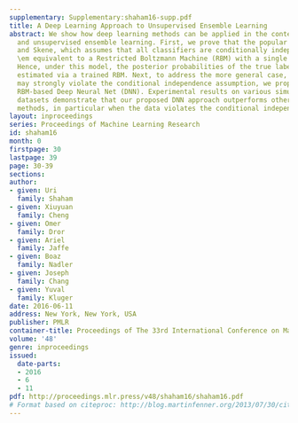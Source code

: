 ```yaml
---
supplementary: Supplementary:shaham16-supp.pdf
title: A Deep Learning Approach to Unsupervised Ensemble Learning
abstract: We show how deep learning methods can be applied in the context of crowdsourcing
  and unsupervised ensemble learning. First, we prove that the popular model of Dawid
  and Skene, which assumes that all classifiers are conditionally independent, is
  \em equivalent to a Restricted Boltzmann Machine (RBM) with a single hidden node.
  Hence, under this model, the posterior probabilities of the true labels can be instead
  estimated via a trained RBM. Next, to address the more general case, where classifiers
  may strongly violate the conditional independence assumption, we propose to apply
  RBM-based Deep Neural Net (DNN). Experimental results on various simulated and real-world
  datasets demonstrate that our proposed DNN approach outperforms other state-of-the-art
  methods, in particular when the data violates the conditional independence assumption.
layout: inproceedings
series: Proceedings of Machine Learning Research
id: shaham16
month: 0
firstpage: 30
lastpage: 39
page: 30-39
sections: 
author:
- given: Uri
  family: Shaham
- given: Xiuyuan
  family: Cheng
- given: Omer
  family: Dror
- given: Ariel
  family: Jaffe
- given: Boaz
  family: Nadler
- given: Joseph
  family: Chang
- given: Yuval
  family: Kluger
date: 2016-06-11
address: New York, New York, USA
publisher: PMLR
container-title: Proceedings of The 33rd International Conference on Machine Learning
volume: '48'
genre: inproceedings
issued:
  date-parts:
  - 2016
  - 6
  - 11
pdf: http://proceedings.mlr.press/v48/shaham16/shaham16.pdf
# Format based on citeproc: http://blog.martinfenner.org/2013/07/30/citeproc-yaml-for-bibliographies/
---
```

